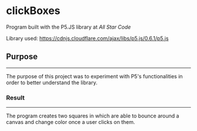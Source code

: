 # clickBoxes
Program built with the P5.JS library at *All Star Code*

Library used:
https://cdnjs.cloudflare.com/ajax/libs/p5.js/0.6.1/p5.js

## Purpose
---
The purpose of this project was to experiment with P5's functionalities in order to better understand the library.

### Result
---
The program creates two squares in which are able to bounce around a canvas and change color once a user clicks on them.
